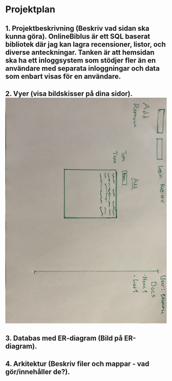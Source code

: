 # Projektplan
## 1. Projektbeskrivning (Beskriv vad sidan ska kunna göra). OnlineBiblus är ett SQL baserat bibliotek där jag kan lagra recensioner, listor, och diverse anteckningar. Tanken är att hemsidan ska ha ett inloggsystem som stödjer fler än en användare med separata inloggningar och data som enbart visas för en användare. 
## 2. Vyer (visa bildskisser på dina sidor). ![alt text](img/skiss.jpeg)
## 3. Databas med ER-diagram (Bild på ER-diagram).
## 4. Arkitektur (Beskriv filer och mappar - vad gör/innehåller de?).
